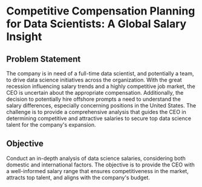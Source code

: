 # Competitive Compensation Planning for Data Scientists: A Global Salary Insight

## Problem Statement
The company is in need of a full-time data scientist, and potentially a team, to drive data science initiatives across the organization. With the great recession influencing salary trends and a highly competitive job market, the CEO is uncertain about the appropriate compensation. Additionally, the decision to potentially hire offshore prompts a need to understand the salary differences, especially concerning positions in the United States. The challenge is to provide a comprehensive analysis that guides the CEO in determining competitive and attractive salaries to secure top data science talent for the company's expansion.

## Objective
Conduct an in-depth analysis of data science salaries, considering both domestic and international factors. The objective is to provide the CEO with a well-informed salary range that ensures competitiveness in the market, attracts top talent, and aligns with the company's budget.
